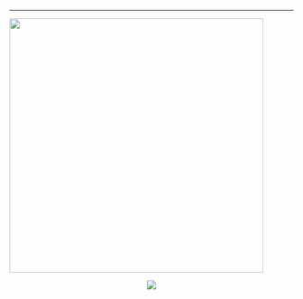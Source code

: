<hr>

<a href="https://github.com/sidarduygu">
<img align="center" src="https://github-readme-stats.vercel.app/api/top-langs/?username=sidarduygu&layout=compact&theme=dark&show_icons=true" width="450">
</a>

<p align="center">
  <img alig src="https://github-profile-trophy.vercel.app/?username=ryo-ma&column=8&rank=SSS,SS,S,AAA,AA,A,B,C" />
</p>

